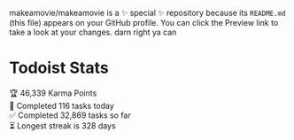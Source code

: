 makeamovie/makeamovie is a ✨ special ✨ repository because its `README.md` (this file) appears on your GitHub profile.
You can click the Preview link to take a look at your changes. darn right ya can

# Todoist Stats

<!-- TODO-IST:START -->
🏆  46,339 Karma Points           
🌸  Completed 116 tasks today           
✅  Completed 32,869 tasks so far           
⏳  Longest streak is 328 days
<!-- TODO-IST:END -->